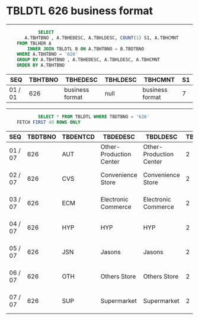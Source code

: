 # TBLDTL 626 business format 

---

```sql
            SELECT
       A.TBHTBNO , A.TBHEDESC, A.TBHLDESC, COUNT(1) S1, A.TBHCMNT
    FROM TBLHDR A
        INNER JOIN TBLDTL B ON A.TBHTBNO = B.TBDTBNO
    WHERE A.TBHTBNO = '626'
    GROUP BY A.TBHTBNO , A.TBHEDESC, A.TBHLDESC, A.TBHCMNT
    ORDER BY A.TBHTBNO

```

|SEQ|TBHTBNO|TBHEDESC|TBHLDESC|TBHCMNT|S1|
| -- | -- | -- | -- | -- | -- |
|01 / 01|626|business format|null|business format|7|


---


```sql
            SELECT * FROM TBLDTL WHERE TBDTBNO = '626'
    FETCH FIRST 40 ROWS ONLY

```

|SEQ|TBDTBNO|TBDENTCD|TBDEDESC|TBDLDESC|TBDACCES|TBDNUM1|TBDNUM2|TBDNUM3|TBDNUM4|TBDCHA1|TBDCHA2|TBDCHA3|TBDCHA4|TBDDAT1|TBDDAT2|TBDCRE|TBDUPD|TBDUSR|
| -- | -- | -- | -- | -- | -- | -- | -- | -- | -- | -- | -- | -- | -- | -- | -- | -- | -- | -- |
|01 / 07|626|AUT|Other-Production Center|Other-Production Center|2|null|null|null|null|null|null|null|null|null|null|2022-02-22 21:36:23.0|2022-02-22 21:36:23.0|ibmsupport|
|02 / 07|626|CVS|Convenience Store|Convenience Store|2|null|null|null|null|null|null|null|null|null|null|2022-02-22 21:36:23.0|2022-08-22 15:41:31.0|PMD-8443-pt1|
|03 / 07|626|ECM|Electronic Commerce|Electronic Commerce|2|null|null|null|null|null|null|null|null|null|null|2022-02-22 21:36:23.0|2022-02-22 21:36:23.0|ibmsupport|
|04 / 07|626|HYP|HYP|HYP|2|1|1|null|null|null|null|null|null|null|null|2022-02-22 21:36:23.0|2022-02-22 21:36:23.0|ibmsupport|
|05 / 07|626|JSN|Jasons|Jasons|2|1|3|null|null|null|null|null|null|null|null|2022-02-22 21:36:23.0|2022-02-22 21:36:23.0|ibmsupport|
|06 / 07|626|OTH|Others Store|Others Store|2|null|null|null|null|null|null|null|null|null|null|2022-02-22 21:36:23.0|2022-08-22 15:41:31.0|PMD-8443-pt1|
|07 / 07|626|SUP|Supermarket|Supermarket|2|1|2|null|null|null|null|null|null|null|null|2022-02-22 21:36:23.0|2022-08-22 15:41:31.0|PMD-8443-pt1|

